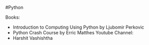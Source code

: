 #Python

Books:
* Introduction to Computing Using Python by Ljubomir Perkovic
* Python Crash Course by Erric Matthes
Youtube Channel:
* Harshit Vashishtha
